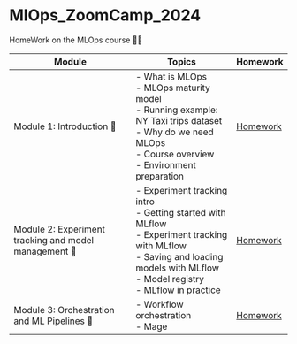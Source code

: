 # MlOps_ZoomCamp_2024
HomeWork on the MLOps course 🚀😤


| Module | Topics | Homework |
|--------|--------|----------|
| Module 1: Introduction 🚀 | - What is MLOps <br> - MLOps maturity model <br> - Running example: NY Taxi trips dataset <br> - Why do we need MLOps <br> - Course overview <br> - Environment preparation | [Homework](week_1/homework.md) |
| Module 2: Experiment tracking and model management 🚀 | - Experiment tracking intro <br> - Getting started with MLflow <br> - Experiment tracking with MLflow <br> - Saving and loading models with MLflow <br> - Model registry <br> - MLflow in practice | [Homework](week_2/homework.md) |
| Module 3: Orchestration and ML Pipelines 🚀 | - Workflow orchestration <br> - Mage <br> | [Homework](week_3/homework.md) |